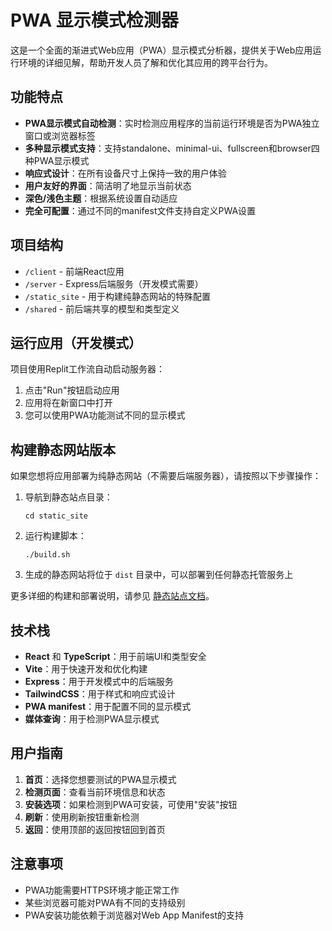 # PWA 显示模式检测器

这是一个全面的渐进式Web应用（PWA）显示模式分析器，提供关于Web应用运行环境的详细见解，帮助开发人员了解和优化其应用的跨平台行为。

## 功能特点

- **PWA显示模式自动检测**：实时检测应用程序的当前运行环境是否为PWA独立窗口或浏览器标签
- **多种显示模式支持**：支持standalone、minimal-ui、fullscreen和browser四种PWA显示模式
- **响应式设计**：在所有设备尺寸上保持一致的用户体验
- **用户友好的界面**：简洁明了地显示当前状态
- **深色/浅色主题**：根据系统设置自动适应
- **完全可配置**：通过不同的manifest文件支持自定义PWA设置

## 项目结构

- `/client` - 前端React应用
- `/server` - Express后端服务（开发模式需要）
- `/static_site` - 用于构建纯静态网站的特殊配置
- `/shared` - 前后端共享的模型和类型定义

## 运行应用（开发模式）

项目使用Replit工作流自动启动服务器：

1. 点击"Run"按钮启动应用
2. 应用将在新窗口中打开
3. 您可以使用PWA功能测试不同的显示模式

## 构建静态网站版本

如果您想将应用部署为纯静态网站（不需要后端服务器），请按照以下步骤操作：

1. 导航到静态站点目录：
   ```
   cd static_site
   ```

2. 运行构建脚本：
   ```
   ./build.sh
   ```

3. 生成的静态网站将位于 `dist` 目录中，可以部署到任何静态托管服务上

更多详细的构建和部署说明，请参见 [静态站点文档](./static_site/README.md)。

## 技术栈

- **React** 和 **TypeScript**：用于前端UI和类型安全
- **Vite**：用于快速开发和优化构建
- **Express**：用于开发模式中的后端服务
- **TailwindCSS**：用于样式和响应式设计
- **PWA manifest**：用于配置不同的显示模式
- **媒体查询**：用于检测PWA显示模式

## 用户指南

1. **首页**：选择您想要测试的PWA显示模式
2. **检测页面**：查看当前环境信息和状态
3. **安装选项**：如果检测到PWA可安装，可使用"安装"按钮
4. **刷新**：使用刷新按钮重新检测
5. **返回**：使用顶部的返回按钮回到首页

## 注意事项

- PWA功能需要HTTPS环境才能正常工作
- 某些浏览器可能对PWA有不同的支持级别
- PWA安装功能依赖于浏览器对Web App Manifest的支持